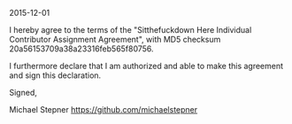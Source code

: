 2015-12-01

I hereby agree to the terms of the "Sitthefuckdown Here Individual Contributor Assignment Agreement", with MD5 checksum 20a56153709a38a23316feb565f80756.

I furthermore declare that I am authorized and able to make this agreement and sign this declaration.

Signed,

Michael Stepner https://github.com/michaelstepner
